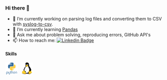 ### Hi there 👋

- 🔭 I’m currently working on parsing log files and converting them to CSV with [syslog-to-csv](http://github.com/gm3dmo/syslog-to-csv).
- 🌱 I’m currently learning [Pandas](https://pandas.pydata.org/)
- 💬 Ask me about problem solving, reproducing errors, GitHub API's
- 📫 How to reach me: [![Linkedin Badge](https://img.shields.io/badge/-davidmorris-blue?style=flat&logo=Linkedin&logoColor=white)](https://www.linkedin.com/in/david-morris-3049a5b/)

#### Skills
<img src="https://github.com/devicons/devicon/blob/master/icons/python/python-original-wordmark.svg" title="Python" alt="Python" width="40" height="40"/>&nbsp;
<img src="https://github.com/devicons/devicon/blob/master/icons/linux/linux-original.svg" title="Linux" alt="Linux" width="40" height="40"/>&nbsp;


